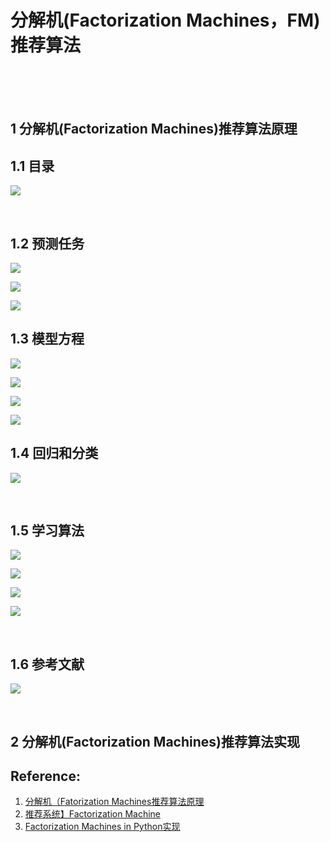 # 分解机(Factorization Machines，FM)推荐算法

<br>
<br>
<br>

## 1 分解机(Factorization Machines)推荐算法原理

## 1.1 目录

![](https://upload-images.jianshu.io/upload_images/10947003-adc9ae541282b78d.png?imageMogr2/auto-orient/strip%7CimageView2/2/w/1240)

<br>

## 1.2 预测任务

![](https://upload-images.jianshu.io/upload_images/10947003-22f117e5d7d0c3f8.png?imageMogr2/auto-orient/strip%7CimageView2/2/w/1240)

![](https://upload-images.jianshu.io/upload_images/10947003-1df1115bb907e68e.png?imageMogr2/auto-orient/strip%7CimageView2/2/w/1240)

![](https://upload-images.jianshu.io/upload_images/10947003-a06368022bcb1620.png?imageMogr2/auto-orient/strip%7CimageView2/2/w/1240)
<br>

## 1.3 模型方程

![](https://upload-images.jianshu.io/upload_images/10947003-9813f7d7fb01ce60.png?imageMogr2/auto-orient/strip%7CimageView2/2/w/1240)

![](https://upload-images.jianshu.io/upload_images/10947003-ec22f80af21c3ffd.png?imageMogr2/auto-orient/strip%7CimageView2/2/w/1240)

![](https://upload-images.jianshu.io/upload_images/10947003-6d18001813f56278.png?imageMogr2/auto-orient/strip%7CimageView2/2/w/1240)

![](https://upload-images.jianshu.io/upload_images/10947003-0454698051fddaec.png?imageMogr2/auto-orient/strip%7CimageView2/2/w/1240)
<br>

## 1.4 回归和分类

![](https://upload-images.jianshu.io/upload_images/10947003-9ff4a7409d960609.png?imageMogr2/auto-orient/strip%7CimageView2/2/w/1240)

<br>

## 1.5 学习算法

![](https://upload-images.jianshu.io/upload_images/10947003-98fb977b53f6f286.png?imageMogr2/auto-orient/strip%7CimageView2/2/w/1240)

![](https://upload-images.jianshu.io/upload_images/10947003-049cdcb399efc0d8.png?imageMogr2/auto-orient/strip%7CimageView2/2/w/1240)

![](https://upload-images.jianshu.io/upload_images/10947003-56f0572a56cd7607.png?imageMogr2/auto-orient/strip%7CimageView2/2/w/1240)

![](https://upload-images.jianshu.io/upload_images/10947003-41b85ee92151eb89.png?imageMogr2/auto-orient/strip%7CimageView2/2/w/1240)

<br>

## 1.6 参考文献

![](https://upload-images.jianshu.io/upload_images/10947003-cae43d95082b6204.png?imageMogr2/auto-orient/strip%7CimageView2/2/w/1240)

<br>


## 2 分解机(Factorization Machines)推荐算法实现


## Reference:
1. [分解机（Fatorization Machines推荐算法原理](https://www.cnblogs.com/pinard/p/6370127.html)
2. [推荐系统】Factorization Machine](https://blog.csdn.net/shenxiaolu1984/article/details/78740481)
3. [Factorization Machines in Python实现](https://github.com/coreylynch/pyFM)
